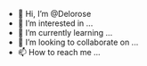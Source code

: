 - 👋 Hi, I’m @Delorose
- 👀 I’m interested in ...
- 🌱 I’m currently learning ...
- 💞️ I’m looking to collaborate on ...
- 📫 How to reach me ...

<!---
Delorose/Delorose is a ✨ special ✨ repository because its `README.md` (this file) appears on your GitHub profile.
You can click the Preview link to take a look at your changes.
--->
